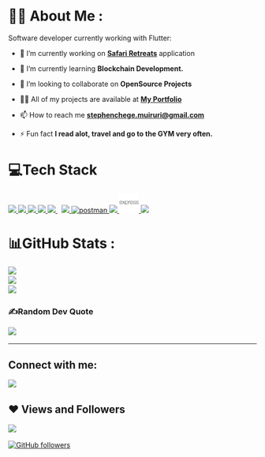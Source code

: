 # 🙋‍♂️ About Me : 
Software developer currently working with Flutter:

- 🔭 I’m currently working on **[Safari Retreats](https://safariretreats.travel)** application

- 🌱 I’m currently learning **Blockchain Development.**

- 👯 I’m looking to collaborate on **OpenSource Projects**

- 👨‍💻 All of my projects are available at **[My Portfolio](https://stevenchege.github.io/flutter_developer_portfolio)**

- 📫 How to reach me **stephenchege.muiruri@gmail.com**

- ⚡ Fun fact **I read alot, travel and go to the GYM very often.**
 

# 💻Tech Stack

<p align="left"> 
    <a href="https://www.flutter.dev" target="_blank"> <img src="https://img.icons8.com/fluency/48/undefined/flutter.png"/> </a> 
    <a href="https://dart.dev" target="_blank"> <img src="https://img.icons8.com/color/48/undefined/dart.png"/> </a>
    <a href="https://developer.mozilla.org/en-US/docs/Web/JavaScript" target="_blank"> <img src="https://img.icons8.com/color/48/000000/javascript.png"/> </a>
    <a href="https://www.python.org" target="_blank"> <img src="https://img.icons8.com/color/48/000000/python.png"/> </a> 
    <a style="padding-right:8px;" href="https://nodejs.org" target="_blank"> <img src="https://img.icons8.com/color/48/000000/nodejs.png"/> </a> 
    <a href="https://firebase.google.com/" target="_blank"> <img src="https://img.icons8.com/color/48/000000/firebase.png"/> </a> 
    <a href="https://postman.com" target="_blank"> <img src="https://www.vectorlogo.zone/logos/getpostman/getpostman-icon.svg" alt="postman" width="45" height="45"/> </a>   
    <a href="https://git-scm.com/" target="_blank"> <img src="https://img.icons8.com/color/48/000000/git.png"/> </a> 
    <a href="https://expressjs.com" target="_blank"> <img src="https://raw.githubusercontent.com/devicons/devicon/master/icons/express/express-original-wordmark.svg" alt="express" width="40" height="40"/> </a>
    <a href="https://www.figma.com" target="_blank"> <img src="https://img.icons8.com/doodle/48/undefined/figma.png"/> </a>
</p>






# 📊GitHub Stats :
![](https://github-readme-stats.vercel.app/api?username=StevenChege&theme=highcontrast&hide_border=false&include_all_commits=false&count_private=false)<br/>
![](https://github-readme-streak-stats.herokuapp.com/?user=StevenChege&theme=highcontrast&hide_border=false)<br/>
![](https://github-readme-stats.vercel.app/api/top-langs/?username=StevenChege&theme=highcontrast&hide_border=false&include_all_commits=false&count_private=false&layout=compact)

### ✍️Random Dev Quote
![](https://quotes-github-readme.vercel.app/api?type=horizontal&theme=tokyonight)

---


## Connect with me:
<p align="left">

<a href = "https://twitter.com/hynes_steve"><img src="https://img.icons8.com/fluent/48/000000/twitter.png"/></a>

</p>

## ❤ Views and Followers

[![](https://visitcount.itsvg.in/api?id=StevenChege&icon=8&color=8)](https://visitcount.itsvg.in)

[![GitHub followers](https://img.shields.io/github/followers/StevenChege?style=social)](https://github.com/StevenChege)
  
